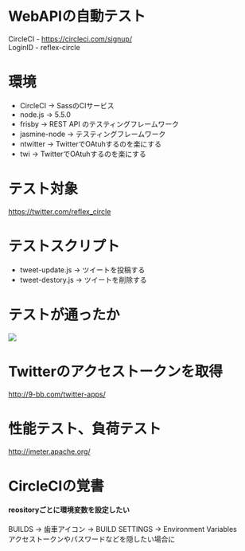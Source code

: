 # WebAPIの自動テスト
CircleCI  - https://circleci.com/signup/  
LoginID - reflex-circle

# 環境
 * CircleCI     -> SassのCIサービス
 * node.js      -> 5.5.0
 * frisby       -> REST API のテスティングフレームワーク
 * jasmine-node -> テスティングフレームワーク
 * ntwitter     -> TwitterでOAtuhするのを楽にする
 * twi          -> TwitterでOAtuhするのを楽にする

# テスト対象
 https://twitter.com/reflex_circle

# テストスクリプト
 * tweet-update.js -> ツイートを投稿する
 * tweet-destory.js -> ツイートを削除する

# テストが通ったか
<img src="https://circleci.com/gh/reflex-circle/circle-test.svg?style=shield&circle-token=fbadcabe515d1f7d0d54175159cfe12ebb5a01ab">

# Twitterのアクセストークンを取得
http://9-bb.com/twitter-apps/

# 性能テスト、負荷テスト
http://jmeter.apache.org/

# CircleCIの覚書

#### reositoryごとに環境変数を設定したい
BUILDS -> 歯車アイコン -> BUILD SETTINGS -> Environment Variables  
アクセストークンやパスワードなどを隠したい場合に


